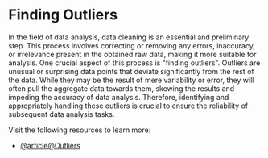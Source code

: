 # Finding Outliers 

In the field of data analysis, data cleaning is an essential and preliminary step. This process involves correcting or removing any errors, inaccuracy, or irrelevance present in the obtained raw data, making it more suitable for analysis. One crucial aspect of this process is "finding outliers". Outliers are unusual or surprising data points that deviate significantly from the rest of the data. While they may be the result of mere variability or error, they will often pull the aggregate data towards them, skewing the results and impeding the accuracy of data analysis. Therefore, identifying and appropriately handling these outliers is crucial to ensure the reliability of subsequent data analysis tasks.

Visit the following resources to learn more:

- [@article@Outliers](https://www.mathsisfun.com/data/outliers.html)
